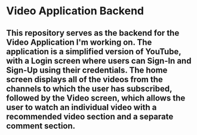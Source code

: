 # Video Application Backend

## This repository serves as the backend for the Video Application I'm working on. The application is a simplified version of YouTube, with a Login screen where users can Sign-In and Sign-Up using their credentials. The home screen displays all of the videos from the channels to which the user has subscribed, followed by the Video screen, which allows the user to watch an individual video with a recommended video section and a separate comment section.
